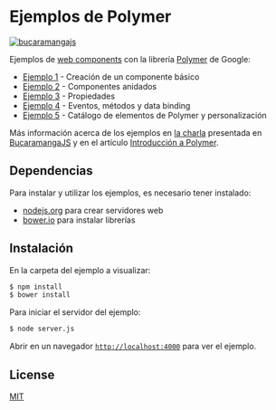 # Ejemplos de Polymer

[![bucaramangajs](https://img.shields.io/badge/bucaramangajs-project-009bd4.svg)](http://bucaramangajs.org)

Ejemplos de [web components](http://webcomponents.org) con la librería [Polymer](http://polymer-project.org) de Google:

- [Ejemplo 1](./ejemplo1) - Creación de un componente básico
- [Ejemplo 2](./ejemplo2) - Componentes anidados
- [Ejemplo 3](./ejemplo3) - Propiedades
- [Ejemplo 4](./ejemplo4) - Eventos, métodos y data binding
- [Ejemplo 5](./ejemplo5) - Catálogo de elementos de Polymer y personalización

Más información acerca de los ejemplos en [la charla](http://romelperez.com/charlas/polymer)
presentada en [BucaramangaJS](http://bucaramangajs.org) y en el artículo [Introducción a Polymer](https://medium.com/bucaramangajs/introduccion-a-polymer-fb6144fa6942).

## Dependencias

Para instalar y utilizar los ejemplos, es necesario tener instalado:

- [nodejs.org](http://nodejs.org) para crear servidores web
- [bower.io](http://bower.io) para instalar librerías

## Instalación

En la carpeta del ejemplo a visualizar:

```bash
$ npm install
$ bower install
```

Para iniciar el servidor del ejemplo:

```bash
$ node server.js
```

Abrir en un navegador [`http://localhost:4000`](http://localhost:4000) para ver el ejemplo.

## License

[MIT](./LICENSE)
